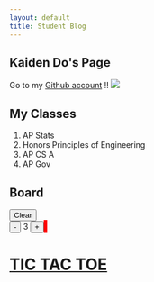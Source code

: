 ```yaml
---
layout: default
title: Student Blog
---
```


## Kaiden Do's Page

Go to my [Github account](https://github.com/kaiden-dough) !!
![](https://cdn.discordapp.com/attachments/721225369872629760/1142726766381760584/IMG_1528.png)
## My Classes
1. AP Stats
2. Honors Principles of Engineering
3. AP CS A
4. AP Gov

## Board

<html>
<body>
    <button onclick="reset()">Clear</button>
    <br>
    <button onclick="minus()">-</button>
    <type id="dsize">3</type>
    <button onclick="add()">+</button>
    <canvas id="Board" width="700" height="700" style="border:3px solid #FF0000;" onmousemove="coordinate(event)" onmousedown="mousedown()" onmouseup="mouseup()"></canvas>
</body>
</html>
<script>
    var b = document.getElementById("Board");
    var board = b.getContext("2d");
    var down
    var size = 3
    function reset(){
        board.clearRect(0, 0, b.width, b.height)
    }
    function mousedown(){
        down = 1
    }
    function mouseup(){
        down = 0
    }
    function minus(){
        if (size>1){
            size--
        }
        document.getElementById("dsize").innerHTML = size
    }
    function add(){
        size++
        document.getElementById("dsize").innerHTML = size
    }
    function coordinate(event){
        console.log("hig")
        let rect = Board.getBoundingClientRect();
        var x=event.clientX - rect.left;
        var y=event.clientY - rect.top;
        console.log(x,"-",y)
        if(down){
            console.log("jit")
            board.fillStyle = "#FF0000"
            board.fillRect(x,y,size,size)
        }
}
</script>

# [TIC TAC TOE]({{site.baseurl}}/tictactoe)